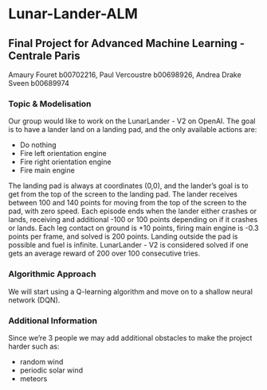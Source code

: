 # Lunar-Lander-ALM
## Final Project for Advanced Machine Learning - Centrale Paris

Amaury Fouret b00702216, Paul Vercoustre b00698926, Andrea Drake Sveen b00689974

### Topic & Modelisation
Our group would like to work on the LunarLander - V2 on OpenAI. The goal is to have a lander
land on a landing pad, and the only available actions are:
- Do nothing
- Fire left orientation engine
- Fire right orientation engine
- Fire main engine

The landing pad is always at coordinates (0,0), and the lander’s goal is to get from the top of the
screen to the landing pad. The lander receives between 100 and 140 points for moving from the
top of the screen to the pad, with zero speed. Each episode ends when the lander either crashes
or lands, receiving and additional -100 or 100 points depending on if it crashes or lands. Each
leg contact on ground is +10 points, firing main engine is -0.3 points per frame, and solved is 200
points. Landing outside the pad is possible and fuel is infinite. LunarLander - V2 is considered
solved if one gets an average reward of 200 over 100 consecutive tries.
### Algorithmic Approach
We will start using a Q-learning algorithm and move on to a shallow neural network (DQN).

### Additional Information
Since we’re 3 people we may add additional obstacles to make the project harder such as:
- random wind
- periodic solar wind
- meteors
